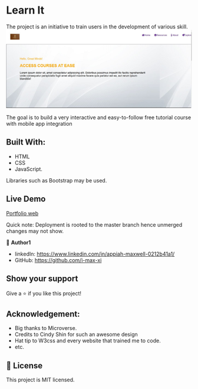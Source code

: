 # Learn It

The project is an initiative to train users in the development of various skill.
![sneak peak of project deployment](Assets/sneak_peak.JPG)

The goal is to build a very interactive and easy-to-follow free tutorial course with mobile app integration

## Built With:
 - HTML
 - CSS
 - JavaScript.

Libraries such as Bootstrap may be used.

## Live Demo
[Portfolio web](https://i-max-xi.github.io/Capstone_1/)


Quick note: Deployment is rooted to the master branch hence unmerged changes may not show.

👤 **Author1** 
  - linkedIn: https://www.linkedin.com/in/appiah-maxwell-0212b41a1/
  - GitHub: https://github.com/i-max-xi

## Show your support
Give a ⭐️ if you like this project!

## Acknowledgement:
   - Big thanks to Microverse.
   - Credits to Cindy Shin for such an awesome design
   - Hat tip to W3css and every website that trained me to code.
   - etc.

## 📝 License
   This project is MIT licensed.
